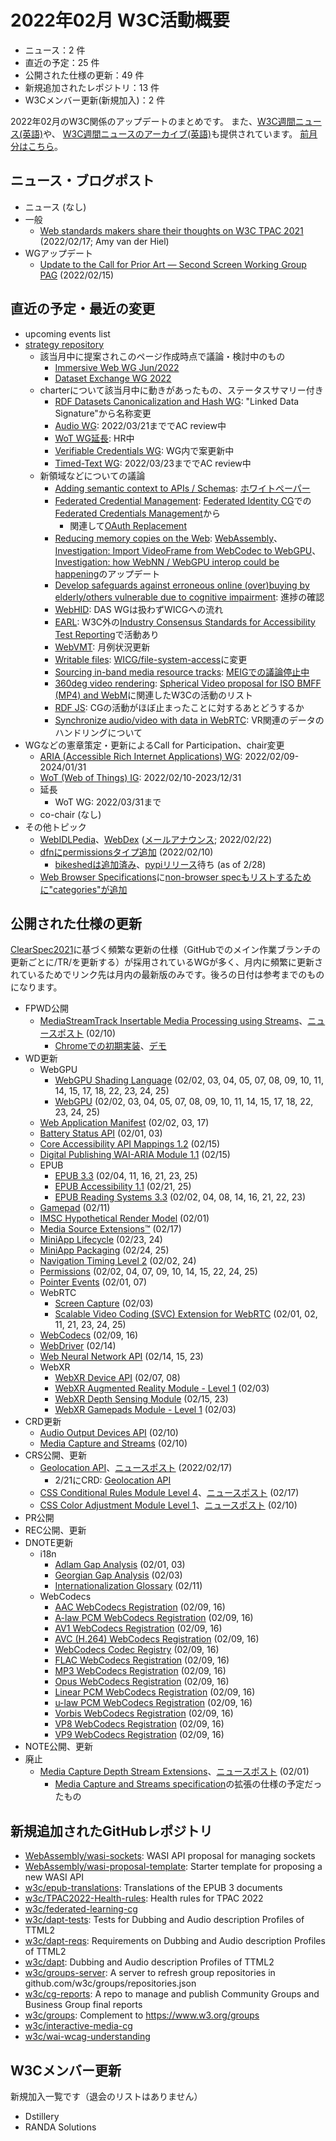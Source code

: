 # 2022年02月 W3C活動概要

- ニュース：2 件
- 直近の予定：25 件
- 公開された仕様の更新：49 件
- 新規追加されたレポジトリ：13 件
- W3Cメンバー更新(新規加入)：2 件

2022年02月のW3C関係のアップデートのまとめです。
また、[W3C週間ニュース(英語)](https://www.w3.org/News/Public/)や、
[W3C週間ニュースのアーカイブ(英語)](https://lists.w3.org/Archives/Public/w3c-announce/2022JanMar/subject.html)も提供されています。
[前月分はこちら](202201.md)。

## ニュース・ブログポスト

* ニュース (なし)
* 一般
  * [Web standards makers share their thoughts on W3C TPAC 2021](https://www.w3.org/blog/2022/02/web-standards-makers-share-their-thoughts-on-w3c-tpac-2021/) (2022/02/17; Amy van der Hiel)
* WGアップデート
  * [Update to the Call for Prior Art — Second Screen Working Group PAG](https://www.w3.org/blog/news/archives/9417) (2022/02/15)

## 直近の予定・最近の変更

* upcoming events list
* [strategy repository](https://github.com/w3c/strategy/issues)
  * 該当月中に提案されこのページ作成時点で議論・検討中のもの
    * [Immersive Web WG Jun/2022](https://github.com/w3c/strategy/issues/302)
    * [Dataset Exchange WG 2022](https://github.com/w3c/strategy/issues/301)
  * charterについて該当月中に動きがあったもの、ステータスサマリー付き
    * [RDF Datasets Canonicalization and Hash WG](https://github.com/w3c/strategy/issues/262): "Linked Data Signature"から名称変更
    * [Audio WG](https://github.com/w3c/strategy/issues/289): 2022/03/21まででAC review中
    * [WoT WG延長](https://github.com/w3c/strategy/issues/298): HR中
    * [Verifiable Credentials WG](https://github.com/w3c/strategy/issues/279): WG内で案更新中
    * [Timed-Text WG](https://github.com/w3c/strategy/issues/290): 2022/03/23まででAC review中
  * 新領域などについての議論
    * [Adding semantic context to APIs / Schemas](https://github.com/w3c/strategy/issues/300): [ホワイトペーパー](https://docs.google.com/document/d/1fBRH2wtg1p_g4voNSTlHiSJmKgvfNaIsUXwPBO36RuM/edit#)
    * [Federated Credential Management](https://github.com/w3c/strategy/issues/299): [Federated Identity CG](https://github.com/fedidcg)での[Federated Credentials Management](https://github.com/fedidcg/FedCM)から
      * 関連して[OAuth Replacement](https://github.com/w3c/strategy/issues/227)
    * [Reducing memory copies on the Web](https://github.com/w3c/strategy/issues/242): [WebAssembly](https://www.w3.org/2021/03/media-production-workshop/session-2.html#webassembly-copies)、[Investigation: Import VideoFrame from WebCodec to WebGPU](https://github.com/gpuweb/gpuweb/issues/1380)、[Investigation: how WebNN / WebGPU interop could be happening](https://github.com/gpuweb/gpuweb/issues/2500)のアップデート
    * [Develop safeguards against erroneous online (over)buying by elderly/others vulnerable due to cognitive impairment](https://github.com/w3c/strategy/issues/235): 進捗の確認
    * [WebHID](https://github.com/w3c/strategy/issues/157): DAS WGは扱わずWICGへの流れ
    * [EARL](https://github.com/w3c/strategy/issues/99): W3C外の[Industry Consensus Standards for Accessibility Test Reporting](https://accessibilitytrack.com/ar-inc/)で活動あり
    * [WebVMT](https://github.com/w3c/strategy/issues/113): 月例状況更新
    * [Writable files](https://github.com/w3c/strategy/issues/141): [WICG/file-system-access](https://github.com/WICG/file-system-access)に変更
    * [Sourcing in-band media resource tracks](https://github.com/w3c/strategy/issues/48): [MEIGでの議論停止中](https://github.com/w3c/media-and-entertainment/issues/41)
    * [360deg video rendering](https://github.com/w3c/strategy/issues/85): [Spherical Video proposal for ISO BMFF (MP4) and WebM](https://github.com/google/spatial-media/blob/master/docs/spherical-video-v2-rfc.md)に関連したW3Cの活動のリスト
    * [RDF JS](https://github.com/w3c/strategy/issues/102): CGの活動がほぼ止まったことに対するあとどうするか
    * [Synchronize audio/video with data in WebRTC](https://github.com/w3c/strategy/issues/133): VR関連のデータのハンドリングについて
* WGなどの憲章策定・更新によるCall for Participation、chair変更
  * [ARIA (Accessible Rich Internet Applications) WG](https://www.w3.org/2022/02/aria-charter): 2022/02/09-2024/01/31
  * [WoT (Web of Things) IG](https://www.w3.org/2021/12/wot-ig-2021.html): 2022/02/10-2023/12/31
  * 延長
    * WoT WG: 2022/03/31まで
  * co-chair (なし)
* その他トピック
  * [WebIDLPedia](https://dontcallmedom.github.io/webidlpedia/)、[WebDex](https://dontcallmedom.github.io/webdex/) ([メールアナウンス](https://lists.w3.org/Archives/Public/spec-prod/2022JanMar/0021.html); 2022/02/22)
  * [dfnにpermissionsタイプ追加](https://lists.w3.org/Archives/Public/spec-prod/2022JanMar/0008.html) (2022/02/10)
    * [bikeshedは追加済み](https://github.com/tabatkins/bikeshed/pull/2232)、[pypiリリース](https://pypi.org/project/bikeshed/)待ち (as of 2/28)
  * [Web Browser Specifications](https://github.com/w3c/browser-specs)に[non-browser specもリストするために"categories"が追加](https://github.com/w3c/browser-specs/pull/496)

## 公開された仕様の更新

[ClearSpec2021](https://github.com/w3c/tr-pages/blob/main/clearspec2021.md)に基づく頻繁な更新の仕様（GitHubでのメイン作業ブランチの更新ごとに/TR/を更新する）が採用されているWGが多く、月内に頻繁に更新されているためでリンク先は月内の最新版のみです。後ろの日付は参考までのものになります。

* FPWD公開
  * [MediaStreamTrack Insertable Media Processing using Streams](https://www.w3.org/TR/2022/WD-mediacapture-transform-20220210/)、[ニュースポスト](https://www.w3.org/blog/news/archives/9411) (02/10)
    * [Chromeでの初期実装](https://chromestatus.com/feature/5499415634640896)、[デモ](https://webrtc.github.io/samples/src/content/insertable-streams/video-processing/)
* WD更新
  * WebGPU
    * [WebGPU Shading Language](https://www.w3.org/TR/2022/WD-WGSL-20220225/) (02/02, 03, 04, 05, 07, 08, 09, 10, 11, 14, 15, 17, 18, 22, 23, 24, 25)
    * [WebGPU](https://www.w3.org/TR/2022/WD-webgpu-20220225/) (02/02, 03, 04, 05, 07, 08, 09, 10, 11, 14, 15, 17, 18, 22, 23, 24, 25)
  * [Web Application Manifest](https://www.w3.org/TR/2022/WD-appmanifest-20220217/) (02/02, 03, 17)
  * [Battery Status API](https://www.w3.org/TR/2022/WD-battery-status-20220203/) (02/01, 03)
  * [Core Accessibility API Mappings 1.2](https://www.w3.org/TR/2022/WD-core-aam-1.2-20220215/) (02/15)
  * [Digital Publishing WAI-ARIA Module 1.1](https://www.w3.org/TR/2022/WD-dpub-aria-1.1-20220215/) (02/15)
  * EPUB
    * [EPUB 3.3](https://www.w3.org/TR/2022/WD-epub-33-20220225/) (02/04, 11, 16, 21, 23, 25)
    * [EPUB Accessibility 1.1](https://www.w3.org/TR/2022/WD-epub-a11y-11-20220225/) (02/21, 25)
    * [EPUB Reading Systems 3.3](https://www.w3.org/TR/2022/WD-epub-rs-33-20220223/) (02/02, 04, 08, 14, 16, 21, 22, 23)
  * [Gamepad](https://www.w3.org/TR/2022/WD-gamepad-20220211/) (02/11)
  * [IMSC Hypothetical Render Model](https://www.w3.org/TR/2022/WD-imsc-hrm-20220201/) (02/01)
  * [Media Source Extensions™](https://www.w3.org/TR/2022/WD-media-source-2-20220217/) (02/17)
  * [MiniApp Lifecycle](https://www.w3.org/TR/2022/WD-miniapp-lifecycle-20220224/) (02/23, 24)
  * [MiniApp Packaging](https://www.w3.org/TR/2022/WD-miniapp-packaging-20220225/) (02/24, 25)
  * [Navigation Timing Level 2](https://www.w3.org/TR/2022/WD-navigation-timing-2-20220224/) (02/02, 24)
  * [Permissions](https://www.w3.org/TR/2022/WD-permissions-20220225/) (02/02, 04, 07, 09, 10, 14, 15, 22, 24, 25)
  * [Pointer Events](https://www.w3.org/TR/2022/WD-pointerevents3-20220207/) (02/01, 07)
  * WebRTC
    * [Screen Capture](https://www.w3.org/TR/2022/WD-screen-capture-20220203/) (02/03)
    * [Scalable Video Coding (SVC) Extension for WebRTC](https://www.w3.org/TR/2022/WD-webrtc-svc-20220225/) (02/01, 02, 11, 21, 23, 24, 25)
  * [WebCodecs](https://www.w3.org/TR/2022/WD-webcodecs-20220216/) (02/09, 16)
  * [WebDriver](https://www.w3.org/TR/2022/WD-webdriver2-20220214/) (02/14)
  * [Web Neural Network API](https://www.w3.org/TR/2022/WD-webnn-20220223/) (02/14, 15, 23)
  * WebXR
    * [WebXR Device API](https://www.w3.org/TR/2022/WD-webxr-20220208/) (02/07, 08)
    * [WebXR Augmented Reality Module - Level 1](https://www.w3.org/TR/2022/WD-webxr-ar-module-1-20220203/) (02/03)
    * [WebXR Depth Sensing Module](https://www.w3.org/TR/2022/WD-webxr-depth-sensing-1-20220223/) (02/15, 23)
    * [WebXR Gamepads Module - Level 1](https://www.w3.org/TR/2022/WD-webxr-gamepads-module-1-20220203/) (02/03)
* CRD更新
  * [Audio Output Devices API](https://www.w3.org/TR/2022/CRD-audio-output-20220210/) (02/10)
  * [Media Capture and Streams](https://www.w3.org/TR/2022/CRD-mediacapture-streams-20220210/) (02/10)
* CRS公開、更新
  * [Geolocation API](https://www.w3.org/TR/2022/CR-geolocation-20220217/)、[ニュースポスト](https://www.w3.org/blog/news/archives/9422) (2022/02/17)
    * 2/21にCRD: [Geolocation API](https://www.w3.org/TR/2022/CRD-geolocation-20220221/)
  * [CSS Conditional Rules Module Level 4](https://www.w3.org/TR/2022/CR-css-conditional-4-20220217/)、[ニュースポスト](https://www.w3.org/blog/news/archives/9419) (02/17)
  * [CSS Color Adjustment Module Level 1](https://www.w3.org/TR/2022/CR-css-color-adjust-1-20220210/)、[ニュースポスト](https://www.w3.org/blog/news/archives/9409) (02/10)
* PR公開
* REC公開、更新
* DNOTE更新
  * i18n
    * [Adlam Gap Analysis](https://www.w3.org/TR/2022/DNOTE-adlm-gap-20220203/) (02/01, 03)
    * [Georgian Gap Analysis](https://www.w3.org/TR/2022/DNOTE-geor-gap-20220203/) (02/03)
    * [Internationalization Glossary](https://www.w3.org/TR/2022/DNOTE-i18n-glossary-20220211/) (02/11)
  * WebCodecs
    * [AAC WebCodecs Registration](https://www.w3.org/TR/2022/DNOTE-webcodecs-aac-codec-registration-20220216/) (02/09, 16)
    * [A-law PCM WebCodecs Registration](https://www.w3.org/TR/2022/DNOTE-webcodecs-alaw-codec-registration-20220216/) (02/09, 16)
    * [AV1 WebCodecs Registration](https://www.w3.org/TR/2022/DNOTE-webcodecs-av1-codec-registration-20220216/) (02/09, 16)
    * [AVC (H.264) WebCodecs Registration](https://www.w3.org/TR/2022/DNOTE-webcodecs-avc-codec-registration-20220216/) (02/09, 16)
    * [WebCodecs Codec Registry](https://www.w3.org/TR/2022/DNOTE-webcodecs-codec-registry-20220216/) (02/09, 16)
    * [FLAC WebCodecs Registration](https://www.w3.org/TR/2022/DNOTE-webcodecs-flac-codec-registration-20220216/) (02/09, 16)
    * [MP3 WebCodecs Registration](https://www.w3.org/TR/2022/DNOTE-webcodecs-mp3-codec-registration-20220216/) (02/09, 16)
    * [Opus WebCodecs Registration](https://www.w3.org/TR/2022/DNOTE-webcodecs-opus-codec-registration-20220216/) (02/09, 16)
    * [Linear PCM WebCodecs Registration](https://www.w3.org/TR/2022/DNOTE-webcodecs-pcm-codec-registration-20220216/) (02/09, 16)
    * [u-law PCM WebCodecs Registration](https://www.w3.org/TR/2022/DNOTE-webcodecs-ulaw-codec-registration-20220216/) (02/09, 16)
    * [Vorbis WebCodecs Registration](https://www.w3.org/TR/2022/DNOTE-webcodecs-vorbis-codec-registration-20220216/) (02/09, 16)
    * [VP8 WebCodecs Registration](https://www.w3.org/TR/2022/DNOTE-webcodecs-vp8-codec-registration-20220216/) (02/09, 16)
    * [VP9 WebCodecs Registration](https://www.w3.org/TR/2022/DNOTE-webcodecs-vp9-codec-registration-20220216/) (02/09, 16)
* NOTE公開、更新
* 廃止
  * [Media Capture Depth Stream Extensions](https://www.w3.org/TR/2022/DISC-mediacapture-depth-20220201/)、[ニュースポスト](https://www.w3.org/blog/news/archives/9406) (02/01)
    * [Media Capture and Streams specification](https://www.w3.org/TR/mediacapture-streams/)の拡張の仕様の予定だったもの

## 新規追加されたGitHubレポジトリ

* [WebAssembly/wasi-sockets](https://github.com/WebAssembly/wasi-sockets): WASI API proposal for managing sockets
* [WebAssembly/wasi-proposal-template](https://github.com/WebAssembly/wasi-proposal-template): Starter template for proposing a new WASI API
* [w3c/epub-translations](https://github.com/w3c/epub-translations): Translations of the EPUB 3 documents
* [w3c/TPAC2022-Health-rules](https://github.com/w3c/TPAC2022-Health-rules): Health rules for TPAC 2022
* [w3c/federated-learning-cg](https://github.com/w3c/federated-learning-cg)
* [w3c/dapt-tests](https://github.com/w3c/dapt-tests): Tests for Dubbing and Audio description Profiles of TTML2
* [w3c/dapt-reqs](https://github.com/w3c/dapt-reqs): Requirements on Dubbing and Audio description Profiles of TTML2
* [w3c/dapt](https://github.com/w3c/dapt): Dubbing and Audio description Profiles of TTML2
* [w3c/groups-server](https://github.com/w3c/groups-server): A server to refresh group repositories in github.com/w3c/groups/repositories.json
* [w3c/cg-reports](https://github.com/w3c/cg-reports): A repo to manage and publish Community Groups and Business Group final reports
* [w3c/groups](https://github.com/w3c/groups): Complement to https://www.w3.org/groups
* [w3c/interactive-media-cg](https://github.com/w3c/interactive-media-cg)
* [w3c/wai-wcag-understanding](https://github.com/w3c/wai-wcag-understanding)

## W3Cメンバー更新

新規加入一覧です（退会のリストはありません）

* Dstillery
* RANDA Solutions

